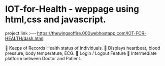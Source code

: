 # IOT-for-Health - weppage using html,css and javascript.

project link :--- https://thewingsoffire.000webhostapp.com/IOT-FOR-HEALTH/dash.html

 Keeps of Records Health status of Individuals.
 Displays heartbeat, blood pressure, body temperature, ECG.
 Login / Logout Feature
 Intermediate platform between Doctor and Patient.
